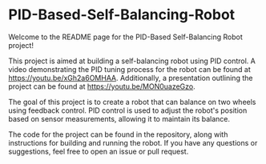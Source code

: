 # PID-Based-Self-Balancing-Robot

Welcome to the README page for the PID-Based Self-Balancing Robot project!

This project is aimed at building a self-balancing robot using PID control. A video demonstrating the PID tuning process for the robot can be found at https://youtu.be/xGh2a6OMHAA. Additionally, a presentation outlining the project can be found at https://youtu.be/MON0uazeGzo.

The goal of this project is to create a robot that can balance on two wheels using feedback control. PID control is used to adjust the robot's position based on sensor measurements, allowing it to maintain its balance.

The code for the project can be found in the repository, along with instructions for building and running the robot. If you have any questions or suggestions, feel free to open an issue or pull request.
